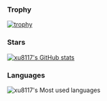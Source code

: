 ### Trophy
[![trophy](https://github-profile-trophy.vercel.app/?username=xu8117)](https://github.com/ryo-ma/github-profile-trophy)

### Stars
[![xu8117's GitHub stats](https://github-readme-stats.vercel.app/api?username=xu8117)](https://github.com/anuraghazra/github-readme-stats)

### Languages
![xu8117's Most used languages](https://github-readme-stats.vercel.app/api/top-langs/?username=xu8117&layout=compact&hide_border=true&langs_count=10)

